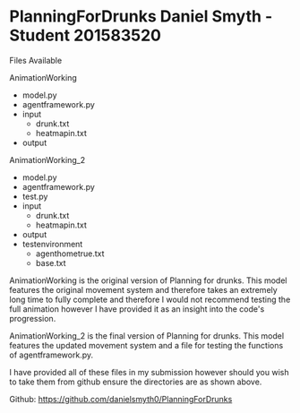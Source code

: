# PlanningForDrunks Daniel Smyth - Student 201583520

Files Available

AnimationWorking   
- model.py
- agentframework.py
- input 
     - drunk.txt
     - heatmapin.txt
- output 

AnimationWorking_2   
- model.py
- agentframework.py
- test.py
- input
     - drunk.txt
     - heatmapin.txt
- output 
- testenvironment
     - agenthometrue.txt
     - base.txt

      

AnimationWorking is the original version of Planning for drunks. This model features the original movement system and therefore takes an extremely long time to fully
complete and therefore I would not recommend testing the full animation however I have provided it as an insight into the code's progression.

AnimationWorking_2 is the final version of Planning for drunks. This model features the updated movement system and a file for testing the functions of agentframework.py.

I have provided all of these files in my submission however should you wish to take them from github ensure the directories are as shown above.

Github: https://github.com/danielsmyth0/PlanningForDrunks
